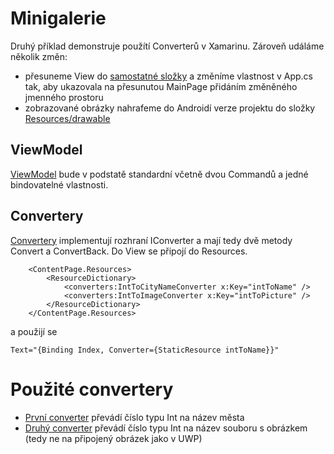 # Minigalerie
Druhý příklad demonstruje použítí Converterů v Xamarinu. Zároveň událáme několik změn:
- přesuneme View do [samostatné složky](../ConvertersDemo/Views) a změníme vlastnost v App.cs tak, aby ukazovala na přesunutou MainPage přidáním změněného jmenného prostoru
- zobrazované obrázky nahrafeme do Androidí verze projektu do složky [Resources/drawable](../ConvertersDemo.Android/Resources/drawable)

## ViewModel
[ViewModel](../ConvertersDemo/ViewModels/MainPageViewModel.cs) bude v podstatě standardní včetně dvou Commandů a jedné bindovatelné vlastnosti.

## Convertery
[Convertery](https://docs.microsoft.com/cs-cz/xamarin/xamarin-forms/app-fundamentals/data-binding/converters) implementují rozhraní IConverter a mají tedy dvě metody Convert a ConvertBack.
Do View se připojí do Resources.
````
    <ContentPage.Resources>
        <ResourceDictionary>
            <converters:IntToCityNameConverter x:Key="intToName" />
            <converters:IntToImageConverter x:Key="intToPicture" />
        </ResourceDictionary>
    </ContentPage.Resources>
````    
a použijí se
````
Text="{Binding Index, Converter={StaticResource intToName}}" 
````
 # Použité convertery
 - [První converter](../ConvertersDemo/Converters/IntToCityNameConverter.cs) převádí číslo typu Int na název města
 - [Druhý converter](../ConvertersDemo/Converters/IntToImageConverter.cs) převádí číslo typu Int na název souboru s obrázkem  (tedy ne na připojený obrázek jako v UWP)
 
